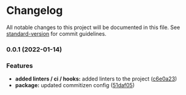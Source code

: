 # Changelog

All notable changes to this project will be documented in this file. See [standard-version](https://github.com/conventional-changelog/standard-version) for commit guidelines.

### 0.0.1 (2022-01-14)


### Features

* **added linters / ci / hooks:** added linters to the project ([c6e0a23](https://github.com/gl-ruslan-honchar/vve-starter/commit/c6e0a23e1a404e009c4e59fe1876871425271e42))
* **package:** updated commitizen config ([51daf05](https://github.com/gl-ruslan-honchar/vve-starter/commit/51daf0522f8c86651d81944c111d142e80c4fbc7))
